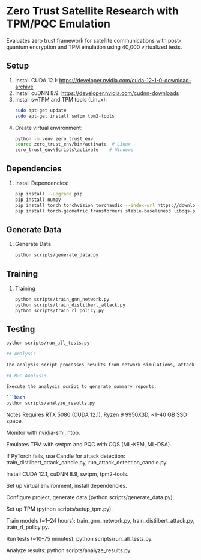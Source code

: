 # Zero Trust Satellite Research with TPM/PQC Emulation

Evaluates zero trust framework for satellite communications with post-quantum encryption and TPM emulation using 40,000 virtualized tests.

## Setup

1. Install CUDA 12.1: https://developer.nvidia.com/cuda-12-1-0-download-archive
2. Install cuDNN 8.9: https://developer.nvidia.com/cudnn-downloads
3. Install swTPM and TPM tools (Linux):
   ```bash
   sudo apt-get update
   sudo apt-get install swtpm tpm2-tools

1. Create virtual environment:
   ```bash
   python -m venv zero_trust_env
   source zero_trust_env/bin/activate  # Linux
   zero_trust_env\Scripts\activate    # Windows
   ```

## Dependencies

1. Install Dependencies:
   ```bash
   pip install --upgrade pip
   pip install numpy
   pip install torch torchvision torchaudio --index-url https://download.pytorch.org/whl/cu121
   pip install torch-geometric transformers stable-baselines3 liboqs-python pandas numpy networkx scapy scikit-learn gym
   ```

## Generate Data

1. Generate Data
   ```bash
   python scripts/generate_data.py
   
## Training

1. Training
   ```bash
   python scripts/train_gnn_network.py
   python scripts/train_distilbert_attack.py
   python scripts/train_rl_policy.py
   
## Testing
   ```bash
   python scripts/run_all_tests.py

## Analysis

The analysis script processes results from network simulations, attack detection, policy optimization, and cryptographic performance tests.

## Run Analysis

Execute the analysis script to generate summary reports:

```bash
python scripts/analyze_results.py
```

Notes
Requires RTX 5080 (CUDA 12.1), Ryzen 9 9950X3D, ~1–40 GB SSD space.

Monitor with nvidia-smi, htop.

Emulates TPM with swtpm and PQC with OQS (ML-KEM, ML-DSA).

If PyTorch fails, use Candle for attack detection: train_distilbert_attack_candle.py, run_attack_detection_candle.py.

Install CUDA 12.1, cuDNN 8.9, swtpm, tpm2-tools.

Set up virtual environment, install dependencies.

Configure project, generate data (python scripts/generate_data.py).

Set up TPM (python scripts/setup_tpm.py).

Train models (~1–24 hours): train_gnn_network.py, train_distilbert_attack.py, train_rl_policy.py.

Run tests (~10–75 minutes): python scripts/run_all_tests.py.

Analyze results: python scripts/analyze_results.py.

